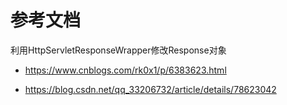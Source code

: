 # 参考文档
利用HttpServletResponseWrapper修改Response对象
- https://www.cnblogs.com/rk0x1/p/6383623.html

- https://blog.csdn.net/qq_33206732/article/details/78623042